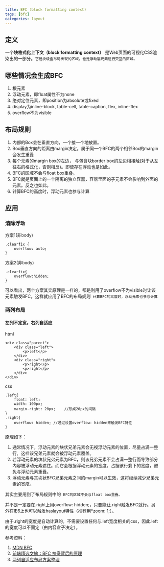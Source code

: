 ```yaml
---
title: BFC (block formatting context)
tags: [bfc]
categories: layout
---
```


## 定义

一个**块格式化上下文（block formatting context）** 是Web页面的可视化CSS渲染出的一部分。`它是块级盒布局出现的区域，也是浮动层元素进行交互的区域。`

## 哪些情况会生成BFC

1. 根元素
2. 浮动元素，即float属性不为none
3. 绝对定位元素，即position为absolute或fixed
4. display为inline-block, table-cell, table-caption, flex, inline-flex
5. overflow不为visible

## 布局规则

1. 内部的Box会在垂直方向，一个接一个地放置。
2. Box垂直方向的距离由margin决定。属于同一个BFC的两个相邻Box的margin会发生重叠
3. 每个元素的margin box的左边， 与包含块border box的左边相接触(对于从左往右的格式化，否则相反)。即使存在浮动也是如此。
4. BFC的区域不会与float box重叠。
5. BFC就是页面上的一个隔离的独立容器，容器里面的子元素不会影响到外面的元素。反之也如此。
6. 计算BFC的高度时，浮动元素也参与计算

## 应用

### 清除浮动

方案1(非body)

	.clearfix {
	    overflow: auto;
 	}


方案2(非body)

	.clearfix{
		overflow:hidden;
	}
	
可以看出，两个方案其实原理是一样的，都是利用了overflow不为visible时让该元素触发BFC，这样就应用了BFC的布局规则` 计算BFC的高度时，浮动元素也参与计算`

### 两列布局

#### 左列不定宽，右列自适应
html

    <div class="parent">
        <div class="left">
            <p>left</p>
        </div>
        <div class="right">
            <p>right</p>
            <p>right</p>
        </div>
    </div>
    
css

    .left{
        float: left;
        width: 100px;
        margin-right: 20px;    //形成20px的间隔
    }
    .right{
        overflow: hidden; //通过设置overflow: hidden来触发BFC特性
    }
    
原理如下：

1. 通常情况下，浮动元素的块状兄弟元素会无视浮动元素的位置，尽量占满一整行，这样该兄弟元素就会被浮动元素覆盖。
2. 若浮动元素的块状兄弟元素为BFC，则该兄弟元素不会占满一整行而导致部分内容被浮动元素遮住。而它会根据浮动元素的宽度，占据该行剩下的宽度，避免与浮动元素重叠。
3. 浮动元素与其块状BFC兄弟元素之间的margin可以生效，这将继续减少兄弟元素的宽度。

其实主要用到了布局规则中的` BFC的区域不会与float box重叠。`

并不是一定要在.right上用overflow: hidden;，只要能让.right触发BFC就行。另外在IE6上也可以触发haslayout特性（推荐用*zoom: 1;）。

由于.right的宽度是自动计算的，不需要设置任何与.left宽度相关的css，因此.left的宽度可以不固定（由内容盒子决定）。

参考资料：

1. [MDN BFC](https://developer.mozilla.org/zh-CN/docs/Web/Guide/CSS/Block_formatting_context)
1. [前端精选文摘：BFC 神奇背后的原理](http://www.cnblogs.com/lhb25/p/inside-block-formatting-ontext.html)
1. [两列自适应布局方案整理](https://segmentfault.com/a/1190000004424442)